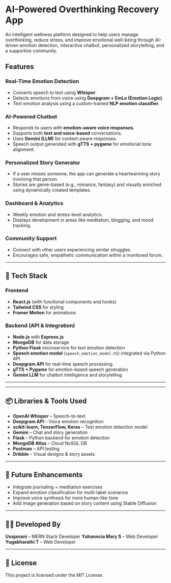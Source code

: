 # AI-Powered Overthinking Recovery App

An intelligent wellness platform designed to help users manage overthinking, reduce stress, and improve emotional well-being through AI-driven emotion detection, interactive chatbot, personalized storytelling, and a supportive community.

## Features

### Real-Time Emotion Detection
- Converts speech to text using **Whisper**.
- Detects emotions from voice using **Deepgram + EmLo (Emotion Logic)**.
- Text emotion analysis using a custom-trained **NLP emotion classifier**.

###  AI-Powered Chatbot
- Responds to users with **emotion-aware voice responses**.
- Supports both **text and voice-based** conversations.
- Uses **Gemini (LLM)** for context-aware responses.
- Speech output generated with **gTTS + pygame** for emotional tone alignment.

### Personalized Story Generator
- If a user misses someone, the app can generate a heartwarming story involving that person.
- Stories are genre-based (e.g., romance, fantasy) and visually enriched using dynamically created templates.

### Dashboard & Analytics
- Weekly emotion and stress-level analytics.
- Displays development in areas like meditation, blogging, and mood tracking.


### Community Support
- Connect with other users experiencing similar struggles.
- Encourages safe, empathetic communication within a monitored forum.

---

## 🧰 Tech Stack

### Frontend
- **React.js** (with functional components and hooks)
- **Tailwind CSS** for styling
- **Framer Motion** for animations

### Backend (API & Integration)
- **Node.js** with **Express.js**
- **MongoDB** for data storage
- **Python Flask** microservice for text emotion detection
- **Speech emotion model** (`speech_emotion_model.h5`) integrated via Python API
- **Deepgram API** for real-time speech processing
- **gTTS + Pygame** for emotion-based speech generation
- **Gemini LLM** for chatbot intelligence and storytelling

---


---

## 📦 Libraries & Tools Used

- **OpenAI Whisper** – Speech-to-text
- **Deepgram API** – Voice emotion recognition
- **scikit-learn, TensorFlow, Keras** – Text emotion detection model
- **Gemini** – Chat and story generation
- **Flask** – Python backend for emotion detection
- **MongoDB Atlas** – Cloud NoSQL DB
- **Postman** – API testing
- **Dribble** – Visual designs & story assets

---

## 🧪 Future Enhancements

- Integrate journaling + meditation exercises
- Expand emotion classification for multi-label scenarios
- Improve voice synthesis for more human-like tone
- Add image generation based on story content using Stable Diffusion

---

## 👩‍💻 Developed By

**Uvajanani** – MERN Stack Developer 
**Yuhanncia Mary S** – Web Developer 
**Yugabharathi T** – Web Developer 

---

## 📜 License

This project is licensed under the MIT License.



